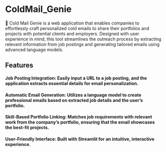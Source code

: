# ColdMail_Genie
📧 Cold Mail Genie is a web application that enables companies to effortlessly craft personalized cold emails to share their portfolios and projects with potential clients and employers. Designed with user experience in mind, this tool streamlines the outreach process by extracting relevant information from job postings and generating tailored emails using advanced language models.

## Features
#### Job Posting Integration: Easily input a URL to a job posting, and the application extracts essential details for email personalization.
#### Automatic Email Generation: Utilizes a language model to create professional emails based on extracted job details and the user’s portfolio.
#### Skill-Based Portfolio Linking: Matches job requirements with relevant work from the company’s portfolio, ensuring that the email showcases the best-fit projects.
#### User-Friendly Interface: Built with Streamlit for an intuitive, interactive experience.
